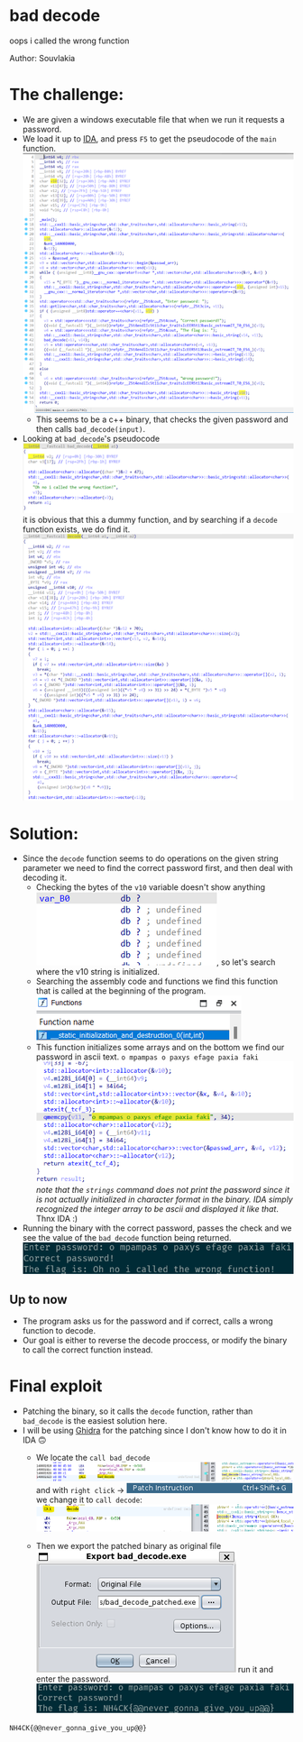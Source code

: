 # bad decode
oops i called the wrong function

Author: Souvlakia

# The challenge:
- We are given a windows executable file that when we run it requests a password.
- We load it up to [IDA](https://hex-rays.com/ida-free/), and press `F5` to get the pseudocode of the `main` function. ![](assets/main.jpg)
    - This seems to be a c++ binary, that checks the given password and then calls `bad_decode(input)`.
- Looking at `bad_decode`'s pseudocode ![](assets/bad_decode.jpg) it is obvious that this a dummy function, and by searching if a `decode` function exists, we do find it. ![](assets/decode.jpg)


# Solution:
- Since the `decode` function seems to do operations on the given string parameter we need to find the correct password first, and then deal with decoding it.
    - Checking the bytes of the `v10` variable doesn't show anything 
    ![](assets/bytes.jpg),
    so let's search where the v10 string is initialized.
    - Searching the assembly code and functions we find this function that is called at the beginning of the program.
    ![](assets/initializer.jpg)
    - This function initializes some arrays and on the bottom we find our password in ascii text.
    `o mpampas o paxys efage paxia faki`
    ![](assets/password.jpg) *note that the `strings` command does not print the password since it is not actually initialized in character format in the binary. IDA simply recognized the integer array to be ascii and displayed it like that*. Thnx IDA :)
- Running the binary with the correct password, passes the check and we see the value of the `bad_decode` function being returned.
    ![](assets/bad_output.jpg)


## Up to now
- The program asks us for the password and if correct, calls a wrong function to decode.
- Our goal is either to reverse the decode proccess, or modify the binary to call the correct function instead.

# Final exploit
- Patching the binary, so it calls the `decode` function, rather than `bad_decode` is the easiest solution here.
- I will be using [Ghidra](https://ghidra-sre.org) for the patching since I don't know how to do it in IDA 🙃
    - We locate the `call bad_decode` ![](assets/ghidra1.jpg) and with `right click` &rarr; ![](assets/patch.jpg) 
    we change it to `call decode`: ![](assets/patched.jpg)

    - Then we export the patched binary as original file ![](assets/export.jpg)
    run it and enter the password.
    ![](assets/flag.jpg) 


`NH4CK{@@never_gonna_give_you_up@@}` 

